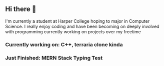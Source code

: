 ## Hi there 👋
 I'm currently a student at Harper College hoping to major in Computer Science. I really enjoy coding and have been becoming on deeply involved with programming currently working on projects over my freetime 

 ### Currently working on: C++, terraria clone kinda

 ### Just Finished: MERN Stack Typing Test
 
<!--
**Tojustn/Tojustn** is a ✨ _special_ ✨ repository because its `README.md` (this file) appears on your GitHub profile.

Here are some ideas to get you started:

- 🔭 I’m currently working on ...
- 🌱 I’m currently learning ...
- 👯 I’m looking to collaborate on ...
- 🤔 I’m looking for help with ...
- 💬 Ask me about ...
- 📫 How to reach me: ...
- 😄 Pronouns: ...
- ⚡ Fun fact: ...
-->
